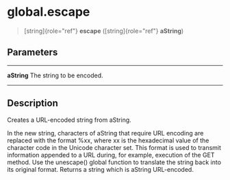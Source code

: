 global.escape
=============

> [string]{role="ref"} **escape** ([string]{role="ref"} **aString**)

Parameters
----------

  ------------- ---------------------------
  **aString**   The string to be encoded.
  ------------- ---------------------------

Description
-----------

Creates a URL-encoded string from aString.

In the new string, characters of aString that require URL encoding are
replaced with the format %xx, where xx is the hexadecimal value of the
character code in the Unicode character set. This format is used to
transmit information appended to a URL during, for example, execution of
the GET method. Use the unescape() global function to translate the
string back into its original format. Returns a string which is aString
URL-encoded.
